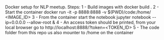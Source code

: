 Docker setup for NLP meetup. 
Steps: 
1 - Build images with docker build .
2 - Start the container docker run -it -p 8888:8888 -v $(PWD)/code:/home/ <IMAGE_ID>
3 - From the container start the notebook jupyter notebook --ip=0.0.0.0 --allow-root & 
4 - An access token should be printed, from your local browser go to http://localhost:8888/?token=<TOKEN_ID>
5 - The code folder from this repo us also mounter to /home on the container
